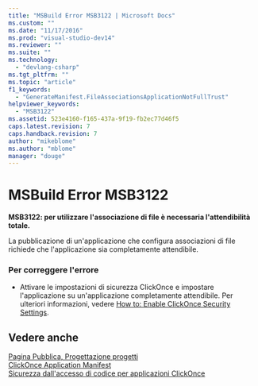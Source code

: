 ```yaml
---
title: "MSBuild Error MSB3122 | Microsoft Docs"
ms.custom: ""
ms.date: "11/17/2016"
ms.prod: "visual-studio-dev14"
ms.reviewer: ""
ms.suite: ""
ms.technology: 
  - "devlang-csharp"
ms.tgt_pltfrm: ""
ms.topic: "article"
f1_keywords: 
  - "GenerateManifest.FileAssociationsApplicationNotFullTrust"
helpviewer_keywords: 
  - "MSB3122"
ms.assetid: 523e4160-f165-437a-9f19-fb2ec77d46f5
caps.latest.revision: 7
caps.handback.revision: 7
author: "mikeblome"
ms.author: "mblome"
manager: "douge"
---
```

# MSBuild Error MSB3122
**MSB3122: per utilizzare l'associazione di file è necessaria l'attendibilità totale.**  
  
 La pubblicazione di un'applicazione che configura associazioni di file richiede che l'applicazione sia completamente attendibile.  
  
### Per correggere l'errore  
  
-   Attivare le impostazioni di sicurezza ClickOnce e impostare l'applicazione su un'applicazione completamente attendibile.  Per ulteriori informazioni, vedere [How to: Enable ClickOnce Security Settings](../deployment/how-to-enable-clickonce-security-settings.md).  
  
## Vedere anche  
 [Pagina Pubblica, Progettazione progetti](../ide/reference/publish-page-project-designer.md)   
 [ClickOnce Application Manifest](../deployment/clickonce-application-manifest.md)   
 [Sicurezza dall'accesso di codice per applicazioni ClickOnce](../deployment/code-access-security-for-clickonce-applications.md)